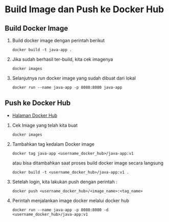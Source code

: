 # Build Image dan Push ke Docker Hub

## Build Docker Image

  1. Build docker image dengan perintah berikut
     ```
     docker build -t java-app .
     ```
  6. Jika sudah berhasil ter-build, kita cek imagenya
     ```
     docker images
     ```
  7. Selanjutnya run docker image yang sudah dibuat dari lokal
     ```
     docker run --name java-app -p 8080:8080 java-app
     ```
     
## Push ke Docker Hub

* [Halaman Docker Hub](https://hub.docker.com/)

 1. Cek Image yang telah kita buat
     ```
     docker images
     ```
 2. Tambahkan tag kedalam Docker image
     ```
     docker tag java-app <username_docker_hub>/java-app:v1
     ```
     atau bisa ditambahkan saat proses build docker image secara langsung
     ```
     docker build -t <username_docker_hub>/java-app:v1 .
     ```
 3. Setelah login, kita lakukan push dengan perintah :
     ```
     docker push <username_docker_hub>/<image_name>:<tag_name>
     ```
 4. Perintah menjalankan image docker melalui docker hub
     ```
     docker run --name java-app -p 8080:8080 -d <username_docker_hub>/java-app:v1
     ```
